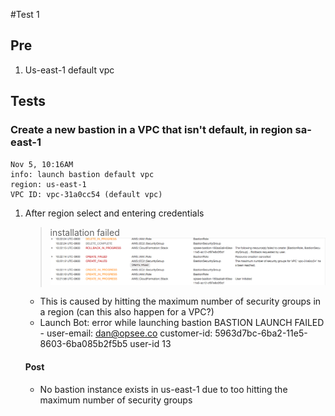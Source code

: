 #Test 1
## Pre
1.  Us-east-1 default vpc


## Tests

### Create a new bastion in a VPC that isn't default, in region sa-east-1
```
Nov 5, 10:16AM
info: launch bastion default vpc 
region: us-east-1
VPC ID: vpc-31a0cc54 (default vpc)
```

1. After region select and entering credentials

	> installation failed
	 ![image](./cloudformation.png)
	* This is caused by hitting the maximum number of security groups in a region (can this also happen for a VPC?)
    * Launch Bot: error while launching bastion BASTION LAUNCH FAILED - user-email: dan@opsee.co customer-id: 5963d7bc-6ba2-11e5-8603-6ba085b2f5b5 user-id 13
    
    #### Post
    
    * No bastion instance exists in us-east-1 due to too hitting the maximum number of security groups
